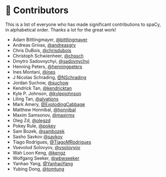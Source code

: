 # 👥 Contributors

This is a list of everyone who has made significant contributions to spaCy, in alphabetical order. Thanks a lot for the great work!

* Adam Bittlingmayer, [@bittlingmayer](https://github.com/bittlingmayer)
* Andreas Grivas, [@andreasgrv](https://github.com/andreasgrv)
* Chris DuBois, [@chrisdubois](https://github.com/chrisdubois)
* Christoph Schwienheer, [@chssch](https://github.com/chssch)
* Dmytro Sadovnychyi, [@sadovnychyi](https://github.com/sadovnychyi)
* Henning Peters, [@henningpeters](https://github.com/henningpeters)
* Ines Montani, [@ines](https://github.com/ines)
* J Nicolas Schrading, [@NSchrading](https://github.com/NSchrading)
* Jordan Suchow, [@suchow](https://github.com/suchow)
* Kendrick Tan, [@kendricktan](https://github.com/kendricktan)
* Kyle P. Johnson, [@kylepjohnson](https://github.com/kylepjohnson)
* Liling Tan, [@alvations](https://github.com/alvations)
* Mark Amery, [@ExplodingCabbage](https://github.com/ExplodingCabbage)
* Matthew Honnibal, [@honnibal](https://github.com/honnibal)
* Maxim Samsonov, [@maxirmx](https://github.com/maxirmx)
* Oleg Zd, [@olegzd](https://github.com/olegzd)
* Pokey Rule, [@pokey](https://github.com/pokey)
* Sam Bozek, [@sambozek](https://github.com/sambozek)
* Sasho Savkov [@savkov](https://github.com/savkov)
* Tiago Rodrigues, [@TiagoMRodrigues](https://github.com/TiagoMRodrigues)
* Vsevolod Solovyov, [@vsolovyov](https://github.com/vsolovyov)
* Wah Loon Keng, [@kengz](https://github.com/kengz)
* Wolfgang Seeker, [@wbwseeker](https://github.com/wbwseeker)
* Yanhao Yang, [@YanhaoYang](https://github.com/YanhaoYang)
* Yubing Dong, [@tomtung](https://github.com/tomtung)
